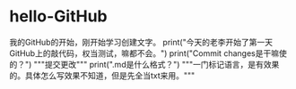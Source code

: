# hello-GitHub
我的GitHub的开始，刚开始学习创建文字。
print("今天的老李开始了第一天GitHub上的敲代码，权当测试，嘛都不会。")
print("Commit changes是干嘛使的？")
"""提交更改"""
print(".md是什么格式？")
"""一门标记语言，是有效果的。具体怎么写效果不知道，但是先全当txt来用。"""
